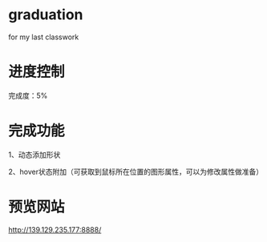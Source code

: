 # graduation
for my last classwork


# 进度控制
  完成度：5%
  
# 完成功能

1、动态添加形状

2、hover状态附加（可获取到鼠标所在位置的图形属性，可以为修改属性做准备）

# 预览网站

http://139.129.235.177:8888/
